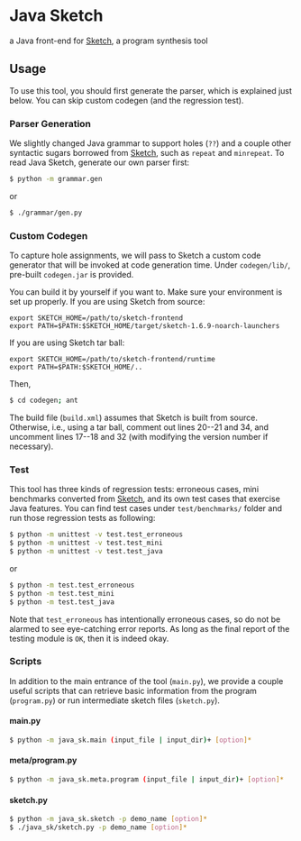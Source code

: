 # Java Sketch

a Java front-end for [Sketch][sk], a program synthesis tool


## Usage

To use this tool, you should first generate the parser,
which is explained just below.
You can skip custom codegen (and the regression test).


### Parser Generation

We slightly changed Java grammar to support holes (`??`)
and a couple other syntactic sugars borrowed from [Sketch][sk],
such as `repeat` and `minrepeat`.
To read Java Sketch, generate our own parser first:
```sh
$ python -m grammar.gen
```
or
```sh
$ ./grammar/gen.py
```


### Custom Codegen

To capture hole assignments, we will pass to Sketch
a custom code generator that will be invoked
at code generation time.  Under `codegen/lib/`,
pre-built `codegen.jar` is provided.

You can build it by yourself if you want to.
Make sure your environment is set up properly.
If you are using Sketch from source:
```
export SKETCH_HOME=/path/to/sketch-frontend
export PATH=$PATH:$SKETCH_HOME/target/sketch-1.6.9-noarch-launchers
```
If you are using Sketch tar ball:
```
export SKETCH_HOME=/path/to/sketch-frontend/runtime
export PATH=$PATH:$SKETCH_HOME/..
```

Then,
```sh
$ cd codegen; ant
```
The build file (`build.xml`) assumes that Sketch is built
from source.  Otherwise, i.e., using a tar ball,
comment out lines 20--21 and 34, and uncomment lines 17--18 and 32
(with modifying the version number if necessary).


### Test

This tool has three kinds of regression tests:
erroneous cases, mini benchmarks converted from [Sketch][sk],
and its own test cases that exercise Java features.
You can find test cases under `test/benchmarks/` folder
and run those regression tests as following:
```sh
$ python -m unittest -v test.test_erroneous
$ python -m unittest -v test.test_mini
$ python -m unittest -v test.test_java
```
or
```sh
$ python -m test.test_erroneous
$ python -m test.test_mini
$ python -m test.test_java
```

Note that `test_erroneous` has intentionally erroneous cases,
so do not be alarmed to see eye-catching error reports.
As long as the final report of the testing module is `OK`,
then it is indeed okay.

### Scripts

In addition to the main entrance of the tool (`main.py`),
we provide a couple useful scripts that can
retrieve basic information from the program (`program.py`)
or run intermediate sketch files (`sketch.py`).

#### main.py

```sh
$ python -m java_sk.main (input_file | input_dir)+ [option]*
```

#### meta/program.py

```sh
$ python -m java_sk.meta.program (input_file | input_dir)+ [option]*
```

#### sketch.py

```sh
$ python -m java_sk.sketch -p demo_name [option]*
$ ./java_sk/sketch.py -p demo_name [option]*
```


[sk]: https://bitbucket.org/gatoatigrado/sketch-frontend/

